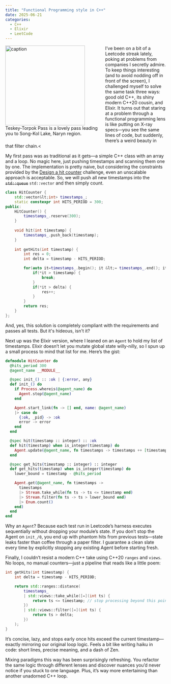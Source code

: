 ```yaml
---
title: "Functional Programming style in C++"
date: 2025-06-21
categories:
  - C++
  - Elixir
  - LeetCode
---
```


<figure style="float: left; width: 300px; margin: 0 1em 1em 0;" markdown>
  <a href="https://sysdev.me/img/Teskey-Torpok_Pass.jpg" target="_blank">
    <img src="https://sysdev.me/img/Teskey-Torpok_Pass.jpg" alt="caption" width="250">
  </a>
  <figcaption>
    Teskey-Torpok Pass is a lovely pass leading you to Song-Kol Lake, Naryn region.
  </figcaption>
</figure>

I’ve been on a bit of a Leetcode streak lately, poking at problems from companies I secretly admire. To keep things interesting (and to avoid nodding off in front of the screen), I challenged myself to solve the same task three ways: good old C++, its shiny modern C++20 cousin, and Elixir. It turns out that staring at a problem through a functional programming lens is like putting on X-ray specs—you see the same lines of code, but suddenly, there’s a weird beauty in that filter chain.<

My first pass was as traditional as it gets—a simple C++ class with an array and a loop. No magic here, just pushing timestamps and scanning them one by one. The implementation is pretty naive, but considering the constraints provided by the [Design a hit counter](https://leetcode.com/problems/design-hit-counter) challenge, even an unscalable approach is acceptable. So, we will push all new timestamps into the ~~`std::queue`~~ `std::vector` and then simply count.
<!-- more -->
```cpp
class HitCounter {
    std::vector&lt;int> timestamps_;
    static constexpr int HITS_PERIOD = 300;
public:
    HitCounter() {
        timestamps_.reserve(300);
    }
    
    void hit(int timestamp) {
        timestamps_.push_back(timestamp);
    }
    
    int getHits(int timestamp) {
        int res = 0;
        int delta = timestamp - HITS_PERIOD;

        for(auto it=timestamps_.begin(); it &lt;= timestamps_.end(); it++) {
            if(*it > timestamp) {
                break;
            }
            if(*it > delta) {
                res++;
            }
        }
        return res;
    }
};
```

And, yes, this solution is completely compliant with the requirements and passes all tests. But it's hideous, isn't it?

Next up was the Elixir version, where I leaned on an `Agent` to hold my list of timestamps. Elixir doesn’t let you mutate global state willy-nilly, so I spun up a small process to mind that list for me. Here’s the gist:

```elixir
defmodule HitCounter do
  @hits_period 300
  @agent_name __MODULE__

  @spec init_() :: :ok | {:error, any}
  def init_() do
    if Process.whereis(@agent_name) do
      Agent.stop(@agent_name)
    end

    Agent.start_link(fn -> [] end, name: @agent_name)
    |> case do
      {:ok, _pid} -> :ok
      error -> error
    end
  end

  @spec hit(timestamp :: integer) :: :ok
  def hit(timestamp) when is_integer(timestamp) do
    Agent.update(@agent_name, fn timestamps -> timestamps ++ [timestamp] end)
  end

  @spec get_hits(timestamp :: integer) :: integer
  def get_hits(timestamp) when is_integer(timestamp) do
    lower_bound = timestamp - @hits_period

    Agent.get(@agent_name, fn timestamps ->
      timestamps
      |> Stream.take_while(fn ts -> ts <= timestamp end)
      |> Stream.filter(fn ts -> ts > lower_bound end)
      |> Enum.count()
    end)
  end
end
```

Why an `Agent`? Because each test run in Leetcode’s harness executes sequentially without dropping your module’s state. If you don’t stop the Agent on `init_/0`, you end up with phantom hits from previous tests—state leaks faster than coffee through a paper filter. I guarantee a clean slate every time by explicitly stopping any existing Agent before starting fresh.

Finally, I couldn’t resist a modern C++ take using C++20 `ranges` and `views`. No loops, no manual counters—just a pipeline that reads like a little poem:

```cpp
int getHits(int timestamp) {
    int delta = timestamp - HITS_PERIOD;

    return std::ranges::distance(
        timestamps_
        | std::views::take_while([=](int ts) {
            return ts <= timestamp; // stop processing beyond this point
        })
        | std::views::filter([=](int ts) {
            return ts > delta;
        })
    );
}
```

It’s concise, lazy, and stops early once hits exceed the current timestamp—exactly mirroring our original loop logic. Feels a bit like writing haiku in code: short lines, precise meaning, and a dash of Zen.

Mixing paradigms this way has been surprisingly refreshing. You refactor the same logic through different lenses and discover nuances you’d never notice if you stuck to one language. Plus, it’s way more entertaining than another unadorned C++ loop.
